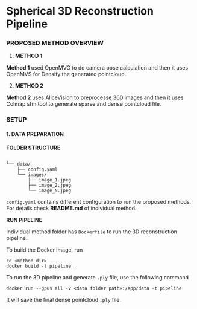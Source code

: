 # Spherical 3D Reconstruction Pipeline





### PROPOSED METHOD OVERVIEW

1. **METHOD 1**

**Method 1** used OpenMVG to do camera pose calculation and then it uses OpenMVS for Densify the generated pointcloud.

2. **METHOD 2**

**Method 2** uses AliceVision to preprocesse 360 images and then it uses Colmap sfm tool to generate sparse and dense pointcloud file.


### SETUP 

#### 1. DATA PREPARATION 


**FOLDER STRUCTURE**

```
.
└── data/
    ├── config.yaml
    └── images/
        ├── image_1.jpeg
        ├── image_2.jpeg
        └── image_N.jpeg
```

`config.yaml` contains different configuration to run the proposed methods. For details check **README.md** of individual method. 



**RUN PIPELINE**

Individual method folder has `Dockerfile` to run the 3D reconstruction pipeline.

To build the Docker image, run 

```
cd <method dir>
docker build -t pipeline .
```

To run the 3D pipeline and generate `.ply` file, use the following command 

```
docker run --gpus all -v <data folder path>:/app/data -t pipeline

```

It will save the final dense pointcloud `.ply` file. 
